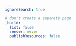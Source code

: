 ```yaml
---
ignoreSearch: true

# don't create a separete page
_build:
  list: false
  render: never
  publishResources: false
---
```

